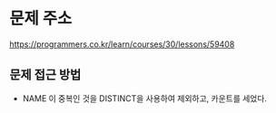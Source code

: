 # 문제 주소
https://programmers.co.kr/learn/courses/30/lessons/59408

## 문제 접근 방법
- NAME 이 중복인 것을 DISTINCT을 사용하여 제외하고, 카운트를 세었다.
